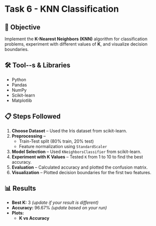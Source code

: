 # Task 6 - KNN Classification

## 📌 Objective
Implement the **K-Nearest Neighbors (KNN)** algorithm for classification problems, experiment with different values of **K**, and visualize decision boundaries.

## 🛠️ Tool--s & Libraries
- Python
- Pandas
- NumPy
- Scikit-learn
- Matplotlib

## 📋 Steps Followed
1. **Choose Dataset** – Used the Iris dataset from scikit-learn.
2. **Preprocessing** –  
   - Train-Test split (80% train, 20% test)  
   - Feature normalization using `StandardScaler`
3. **Model Selection** – Used `KNeighborsClassifier` from scikit-learn.
4. **Experiment with K Values** – Tested `K` from 1 to 10 to find the best accuracy.
5. **Evaluation** – Calculated accuracy and plotted the confusion matrix.
6. **Visualization** – Plotted decision boundaries for the first two features.

## 📊 Results
- **Best K:** 3  *(update if your result is different)*
- **Accuracy:** 96.67% *(update based on your run)*
- **Plots:**
  - **K vs Accuracy**
   
